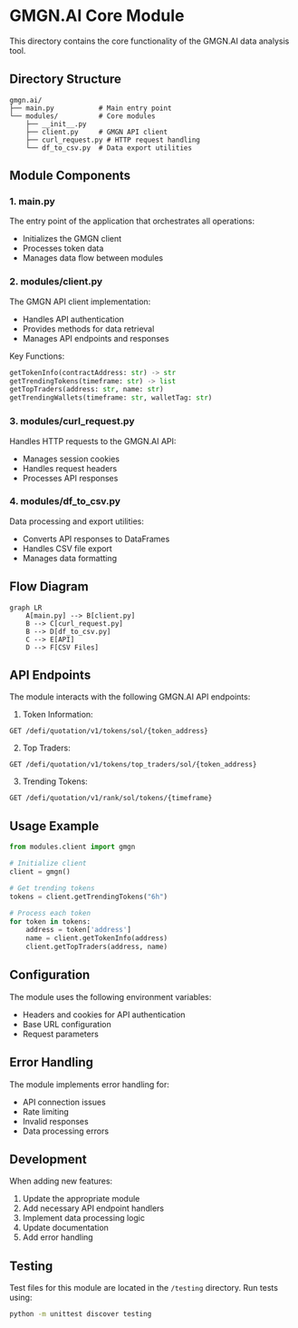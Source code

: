 # GMGN.AI Core Module

This directory contains the core functionality of the GMGN.AI data analysis tool.

## Directory Structure

```
gmgn.ai/
├── main.py           # Main entry point
└── modules/          # Core modules
    ├── __init__.py
    ├── client.py     # GMGN API client
    ├── curl_request.py # HTTP request handling
    └── df_to_csv.py  # Data export utilities
```

## Module Components

### 1. main.py
The entry point of the application that orchestrates all operations:
- Initializes the GMGN client
- Processes token data
- Manages data flow between modules

### 2. modules/client.py
The GMGN API client implementation:
- Handles API authentication
- Provides methods for data retrieval
- Manages API endpoints and responses

Key Functions:
```python
getTokenInfo(contractAddress: str) -> str
getTrendingTokens(timeframe: str) -> list
getTopTraders(address: str, name: str)
getTrendingWallets(timeframe: str, walletTag: str)
```

### 3. modules/curl_request.py
Handles HTTP requests to the GMGN.AI API:
- Manages session cookies
- Handles request headers
- Processes API responses

### 4. modules/df_to_csv.py
Data processing and export utilities:
- Converts API responses to DataFrames
- Handles CSV file export
- Manages data formatting

## Flow Diagram

```mermaid
graph LR
    A[main.py] --> B[client.py]
    B --> C[curl_request.py]
    B --> D[df_to_csv.py]
    C --> E[API]
    D --> F[CSV Files]
```

## API Endpoints

The module interacts with the following GMGN.AI API endpoints:

1. Token Information:
```
GET /defi/quotation/v1/tokens/sol/{token_address}
```

2. Top Traders:
```
GET /defi/quotation/v1/tokens/top_traders/sol/{token_address}
```

3. Trending Tokens:
```
GET /defi/quotation/v1/rank/sol/tokens/{timeframe}
```

## Usage Example

```python
from modules.client import gmgn

# Initialize client
client = gmgn()

# Get trending tokens
tokens = client.getTrendingTokens("6h")

# Process each token
for token in tokens:
    address = token['address']
    name = client.getTokenInfo(address)
    client.getTopTraders(address, name)
```

## Configuration

The module uses the following environment variables:
- Headers and cookies for API authentication
- Base URL configuration
- Request parameters

## Error Handling

The module implements error handling for:
- API connection issues
- Rate limiting
- Invalid responses
- Data processing errors

## Development

When adding new features:
1. Update the appropriate module
2. Add necessary API endpoint handlers
3. Implement data processing logic
4. Update documentation
5. Add error handling

## Testing

Test files for this module are located in the `/testing` directory. Run tests using:

```bash
python -m unittest discover testing
```
